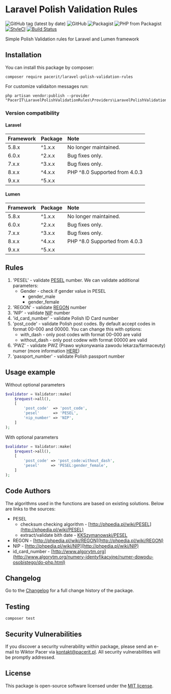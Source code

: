 # Laravel Polish Validation Rules
![GitHub tag (latest by date)](https://img.shields.io/github/tag-date/pacerit/laravel-polish-validation-rules?label=Version)
![GitHub](https://img.shields.io/github/license/pacerit/laravel-polish-validation-rules?label=License)
![Packagist](https://img.shields.io/packagist/dt/pacerit/laravel-polish-validation-rules?label=Downloads)
![PHP from Packagist](https://img.shields.io/packagist/php-v/pacerit/laravel-polish-validation-rules?label=PHP)
[![StyleCI](https://github.styleci.io/repos/201912664/shield?branch=master)](https://github.styleci.io/repos/201912664)
[![Build Status](https://travis-ci.com/pacerit/laravel-polish-validation-rules.svg?branch=master)](https://travis-ci.com/pacerit/laravel-polish-validation-rules)

Simple Polish Validation rules for Laravel and Lumen framework

## Installation
You can install this package by composer:

    composer require pacerit/laravel-polish-validation-rules
    
For customize validaiton messages run:

    php artisan vendor:publish --provider "PacerIT\LaravelPolishValidationRules\Providers\LaravelPolishValidationRulesServiceProvider"
    
### Version compatibility
#### Laravel
Framework | Package | Note
:---------|:--------|:------
5.8.x     | ^1.x.x  | No longer maintained.
6.0.x     | ^2.x.x  | Bug fixes only.
7.x.x     | ^3.x.x  | Bug fixes only.
8.x.x     | ^4.x.x  | PHP ^8.0 Supported from 4.0.3
9.x.x     | ^5.x.x  |
#### Lumen
Framework | Package | Note
:---------|:--------|:------
5.8.x     | ^1.x.x  | No longer maintained.
6.0.x     | ^2.x.x  | Bug fixes only.
7.x.x     | ^3.x.x  | Bug fixes only.
8.x.x     | ^4.x.x  | PHP ^8.0 Supported from 4.0.3
9.x.x     | ^5.x.x  |

## Rules

1. 'PESEL' - validate [PESEL](https://pl.wikipedia.org/wiki/PESEL) number. We can validate additional parameters:
   * Gender - check if gender value in PESEL
     * gender_male
     * gender_female
2. 'REGON' - validate [REGON](https://pl.wikipedia.org/wiki/REGON) number
3. 'NIP' - validate [NIP](https://pl.wikipedia.org/wiki/NIP) number
4. 'id_card_number' - validate Polish ID Card number
5. 'post_code' - validate Polish post codes. By default accept codes in format 00-000 and 00000. You can change this with options:
   * with_dash - only post codes with format 00-000 are valid
   * without_dash - only post codew with format 00000 are valid
6. 'PWZ' - validate PWZ (Prawo wykonywania zawodu lekarza/farmaceuty) numer (more information [HERE](https://nil.org.pl/rejestry/centralny-rejestr-lekarzy/zasady-weryfikowania-nr-prawa-wykonywania-zawodu))
7. 'passport_number' - validate Polish passport number

## Usage example

Without optional parameters
```php
$validator = Validator::make(
    $request->all(),
    [
        'post_code'  => 'post_code',
        'pesel'      => 'PESEL',
        'nip_number' => 'NIP',
    ]
);
```

With optional parameters
```php
$validator = Validator::make(
    $request->all(),
    [
        'post_code' => 'post_code:without_dash',
        'pesel'     => 'PESEL:gender_female',
    ]
);
```

## Code Authors

The algorithms used in the functions are based on existing solutions. Below are links to the sources:

* PESEL
  * checksum checking algorithm - [http://phpedia.pl/wiki/PESEL](http://phpedia.pl/wiki/PESEL)
  * extract/validate bith date - [KKSzymanowski/PESEL](https://github.com/KKSzymanowski/PESEL/blob/master/src/Pesel.php)
* REGON - [http://phpedia.pl/wiki/REGON](http://phpedia.pl/wiki/REGON)
* NIP - [http://phpedia.pl/wiki/NIP](http://phpedia.pl/wiki/NIP)
* id_card_number - [http://www.algorytm.org](http://www.algorytm.org/numery-identyfikacyjne/numer-dowodu-osobistego/do-php.html)

## Changelog

Go to the [Changelog](CHANGELOG.md) for a full change history of the package.

## Testing

    composer test

## Security Vulnerabilities

If you discover a security vulnerability within package, please send an e-mail to Wiktor Pacer
via [kontakt@pacerit.pl](mailto:kontakt@pacerit.pl). All security vulnerabilities will be promptly addressed.

## License

This package is open-source software licensed under the [MIT license](https://opensource.org/licenses/MIT).
